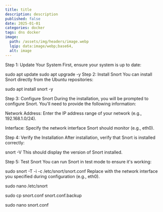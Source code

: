 ```yaml
---
title: title
description: description
published: false
date: 2025-01-01
categories: docker
tags: dns docker  
image:
  path: /assets/img/headers/image.webp
  lqip: data:image/webp;base64,
  alt: image
---
```


Step 1: Update Your System
First, ensure your system is up to date:

sudo apt update
sudo apt upgrade -y
Step 2: Install Snort
You can install Snort directly from the Ubuntu repositories:

sudo apt install snort -y

Step 3: Configure Snort
During the installation, you will be prompted to configure Snort. You'll need to provide the following information:

Network Address: Enter the IP address range of your network (e.g., 192.168.1.0/24).

Interface: Specify the network interface Snort should monitor (e.g., eth0).

Step 4: Verify the Installation
After installation, verify that Snort is installed correctly:

snort -V
This should display the version of Snort installed.

Step 5: Test Snort
You can run Snort in test mode to ensure it's working:

sudo snort -T -i <interface> -c /etc/snort/snort.conf
Replace <interface> with the network interface you specified during configuration (e.g., eth0).



sudo nano /etc/snort


sudo cp snort.conf snort.conf.backup



sudo nano snort.conf


